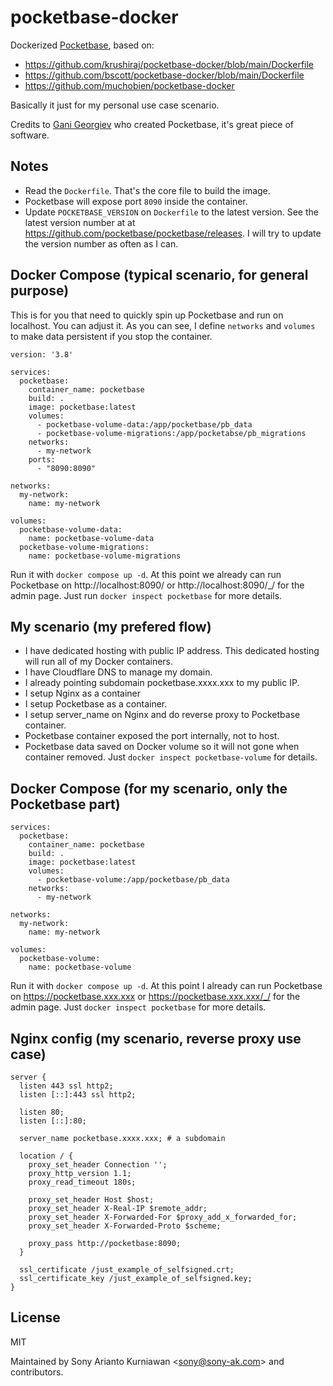 # pocketbase-docker

Dockerized [Pocketbase](https://github.com/pocketbase/pocketbase), based on:

- https://github.com/krushiraj/pocketbase-docker/blob/main/Dockerfile
- https://github.com/bscott/pocketbase-docker/blob/main/Dockerfile
- https://github.com/muchobien/pocketbase-docker

Basically it just for my personal use case scenario.

Credits to [Gani Georgiev](https://github.com/ganigeorgiev) who created Pocketbase, it's great piece of software.

## Notes

- Read the `Dockerfile`. That's the core file to build the image.
- Pocketbase will expose port `8090` inside the container.
- Update `POCKETBASE_VERSION` on `Dockerfile` to the latest version. See the latest version number at at https://github.com/pocketbase/pocketbase/releases. I will try to update the version number as often as I can.

## Docker Compose (typical scenario, for general purpose)

This is for you that need to quickly spin up Pocketbase and run on localhost. You can adjust it. As you can see, I define `networks` and `volumes` to make data persistent if you stop the container.

```
version: '3.8'

services:
  pocketbase:
    container_name: pocketbase
    build: .
    image: pocketbase:latest
    volumes:
      - pocketbase-volume-data:/app/pocketbase/pb_data
      - pocketbase-volume-migrations:/app/pocketabse/pb_migrations
    networks:
      - my-network
    ports:
      - "8090:8090"

networks:
  my-network:
    name: my-network

volumes:
  pocketbase-volume-data:
    name: pocketbase-volume-data
  pocketbase-volume-migrations:
    name: pocketbase-volume-migrations
```

Run it with `docker compose up -d`. At this point we already can run Pocketbase on http://localhost:8090/ or http://localhost:8090/_/ for the admin page. Just run `docker inspect pocketbase` for more details.

## My scenario (my prefered flow)

- I have dedicated hosting with public IP address. This dedicated hosting will run all of my Docker containers.
- I have Cloudflare DNS to manage my domain.
- I already pointing subdomain pocketbase.xxxx.xxx to my public IP.
- I setup Nginx as a container
- I setup Pocketbase as a container.
- I setup server_name on Nginx and do reverse proxy to Pocketbase container.
- Pocketbase container exposed the port internally, not to host.
- Pocketbase data saved on Docker volume so it will not gone when container removed. Just `docker inspect pocketbase-volume` for details.

## Docker Compose (for my scenario, only the Pocketbase part)

```
services:
  pocketbase:
    container_name: pocketbase
    build: .
    image: pocketbase:latest
    volumes:
      - pocketbase-volume:/app/pocketbase/pb_data
    networks:
      - my-network

networks:
  my-network:
    name: my-network

volumes:
  pocketbase-volume:
    name: pocketbase-volume
```

Run it with `docker compose up -d`. At this point I already can run Pocketbase on https://pocketbase.xxx.xxx or https://pocketbase.xxx.xxx/_/ for the admin page. Just `docker inspect pocketbase` for more details.

## Nginx config (my scenario, reverse proxy use case)

```
server {
  listen 443 ssl http2;
  listen [::]:443 ssl http2;

  listen 80;
  listen [::]:80;

  server_name pocketbase.xxxx.xxx; # a subdomain

  location / {
    proxy_set_header Connection '';
    proxy_http_version 1.1;
    proxy_read_timeout 180s;

    proxy_set_header Host $host;
    proxy_set_header X-Real-IP $remote_addr;
    proxy_set_header X-Forwarded-For $proxy_add_x_forwarded_for;
    proxy_set_header X-Forwarded-Proto $scheme;

    proxy_pass http://pocketbase:8090;
  }

  ssl_certificate /just_example_of_selfsigned.crt;
  ssl_certificate_key /just_example_of_selfsigned.key;
}
```

## License

MIT

Maintained by Sony Arianto Kurniawan <<sony@sony-ak.com>> and contributors.
